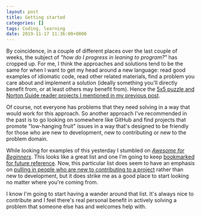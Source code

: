 ```yaml
---
layout: post
title: Getting started
categories: []
tags: Coding, learning
date: 2019-11-17 11:36:00+0000
---
```


By coincidence, in a couple of different places over the last couple of
weeks, the subject of *"how do I progress in leaning to program?"* has
cropped up. For me, I think the approaches and solutions tend to be the same
for when I want to get my head around a new language: read good examples of
idiomatic code, read other related materials, find a problem you care about
and implement a solution (ideally something you'll directly benefit from, or
at least others may benefit from). Hence the [5x5 puzzle and Norton Guide
reader projects I mentioned in my previous
post](/2019/11/10/going-on-a-journey.html).

Of course, not everyone has problems that they need solving in a way that
would work for this approach. So another approach I've recommended in the
past is to go looking on somewhere like GitHub and find projects that
promote "low-hanging fruit" issues in a way that's designed to be friendly
for those who are new to development, new to contributing or new to the
problem domain.

While looking for examples of this yesterday I stumbled on [*Awesome for
Beginners*](https://github.com/MunGell/awesome-for-beginners). This looks
like a great list and one I'm going to keep [bookmarked for future
reference](https://pinboard.in/u:davep/). Now, this particular list does
seem to have an emphasis on [pulling in people who are new to contributing
to a project](https://github.com/MunGell/awesome-for-beginners/issues/215)
rather than new to development, but it does strike me as a good place to
start looking no matter where you're coming from.

I know I'm going to start having a wander around that list. It's always nice
to contribute and I feel there's real personal benefit in actively solving a
problem that someone else has and welcomes help with.

[//]: # (2019-11-17-getting-started.md ends here)
